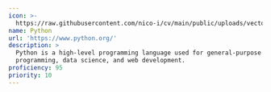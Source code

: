 ```yaml
---
icon: >-
  https://raw.githubusercontent.com/nico-i/cv/main/public/uploads/vector/logos/python.svg
name: Python
url: 'https://www.python.org/'
description: >
  Python is a high-level programming language used for general-purpose
  programming, data science, and web development.
proficiency: 95
priority: 10
---
```


